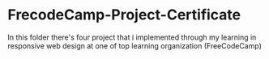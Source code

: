 # FrecodeCamp-Project-Certificate
In this folder there's four project that i implemented through my learning in responsive web design at one of top learning organization (FreeCodeCamp) 
